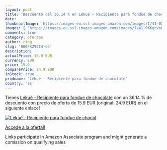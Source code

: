 ```yaml
---
layout: post
title: 'Descuento del 36.14 % en Lékué - Recipiente para fondue de chocol'
date: 
thumbnailImage: 'https://images-eu.ssl-images-amazon.com/images/I/41-0XKgcVoL._SL200_.jpg'
images: [ 'https://images-eu.ssl-images-amazon.com/images/I/41-0XKgcVoL._SL200_.jpg' ]
comments: true
category: ofertas
author: ring
slug: 'B00FKZ9EI4-es'
description:
actualPrice: 15.9 EUR
currency: EUR
price: 15.9
comparePrice: 24.9 EUR
inStock: true
prodname: 'Lékué - Recipiente para fondue de chocolate'
country: 'es'
---
```


Tienes [Lékué - Recipiente para fondue de chocolate](https://www.amazon.es/dp/B00FKZ9EI4/?tag=tolees-21) con un 36.14 % de descuento con precio de oferta de 15.9 EUR (original: 24.9 EUR) en el siguiente enlace!

[![Lékué - Recipiente para fondue de chocol](https://images-eu.ssl-images-amazon.com/images/I/41-0XKgcVoL._SL200_.jpg)](https://www.amazon.es/dp/B00FKZ9EI4/?tag=tolees-21)

[Accede a la oferta!!](https://www.amazon.es/dp/B00FKZ9EI4/?tag=tolees-21)

Links participate in Amazon Associate program and might generate a comission on qualifying sales


